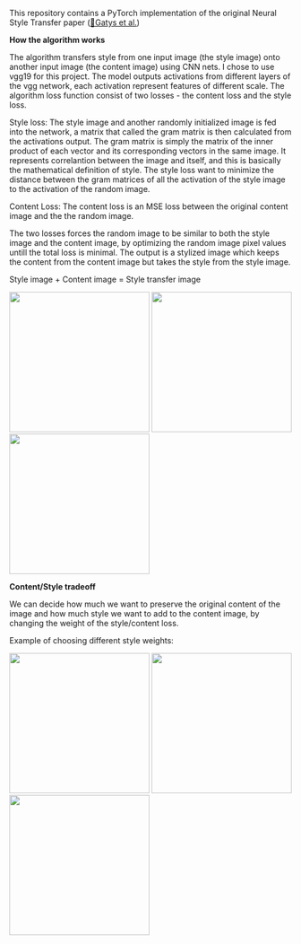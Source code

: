 This repository contains a PyTorch implementation of the original Neural Style Transfer paper  ([🔗Gatys et al.](https://www.cv-foundation.org/openaccess/content_cvpr_2016/papers/Gatys_Image_Style_Transfer_CVPR_2016_paper.pdf))

**How the algorithm works**

The algorithm transfers style from one input image (the style image) onto another input image (the content image) using CNN nets. I chose to use vgg19 for this project. The model outputs activations from different layers of the vgg network, each activation represent features of different scale.
The algorithm loss function consist of two losses - the content loss and the style loss.

Style loss: The style image and another randomly initialized image is fed into the network,  a matrix that called the gram matrix is then calculated from the activations output.
The gram matrix is simply the matrix of the inner product of each vector and its corresponding vectors in the same image. It represents correlantion between the image and itself, and this is basically the mathematical definition of style. 
The style loss want to minimize the distance between the gram matrices of all the activation of the style image to the activation of the random image.

Content Loss: The content loss is an MSE loss between the original content image and the the random image. 

The two losses forces the random image to be similar to both the style image and the content image, by optimizing the random image pixel values untill the total loss is minimal. The output is a stylized image which keeps the content from the content image but takes the style from the style image. 

Style image      +       Content image     =       Style transfer image


<img src="https://user-images.githubusercontent.com/71300410/121797285-ff109600-cc27-11eb-91a9-fee190e8b734.png" width="250" height="250" />  <img src="https://user-images.githubusercontent.com/71300410/121797002-f74ff200-cc25-11eb-9e9b-b9975cace2b0.png" width="250" height="250" />
   <img src="https://user-images.githubusercontent.com/71300410/121797095-b99f9900-cc26-11eb-9e8c-2932733fdb35.png" width="250" height="250" />
   
   
   
**Content/Style tradeoff**

We can decide how much we want to preserve the original content of the image and how much style we want to add to the content image, by changing the weight of the style/content loss.

Example of choosing different style weights:

 <img src="https://user-images.githubusercontent.com/71300410/121798862-61ba5f80-cc31-11eb-9156-ceadd8bcc18f.png" width="250" height="250" /> <img src="https://user-images.githubusercontent.com/71300410/121797095-b99f9900-cc26-11eb-9e8c-2932733fdb35.png" width="250" height="250" /> <img src="https://user-images.githubusercontent.com/71300410/121798751-b8736980-cc30-11eb-806d-6405b11325c8.png" width="250" height="250" /> 



